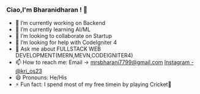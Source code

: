 ### Ciao,I'm Bharanidharan ! 👋

- 🔭 I’m currently working on Backend
- 🌱 I’m currently learning AI/ML
- 👯 I’m looking to collaborate on Startup
- 🤔 I’m looking for help with CodeIgniter 4
- 💬 Ask me about FULLSTACK WEB DEVELOPMENT(MERN,MEVN,CODEIGNITER4)
- 📫 How to reach me: Email -> mrsbharani7799@gmail.com 
                     [Instagram - @kri_os23](https://www.instagram.com/kri_os23/) 
- 😄 Pronouns: He/His
- ⚡ Fun fact: I spend most of my free timein by playing Cricket🏏
